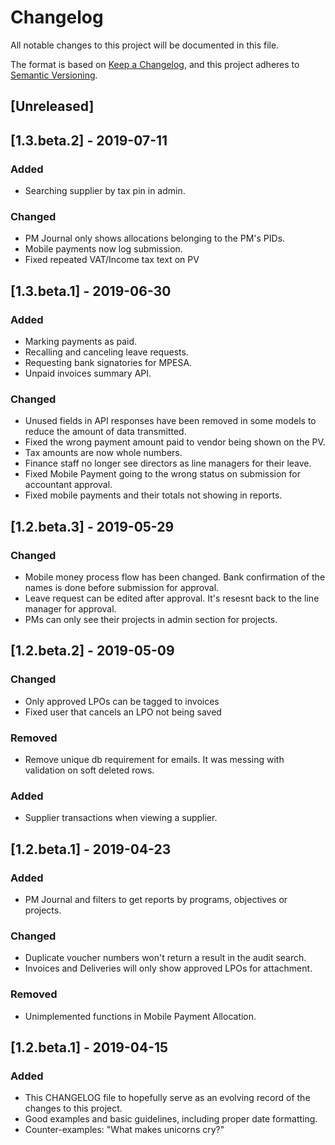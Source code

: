 # Changelog
All notable changes to this project will be documented in this file.

The format is based on [Keep a Changelog](https://keepachangelog.com/en/1.0.0/),
and this project adheres to [Semantic Versioning](https://semver.org/spec/v2.0.0.html).

## [Unreleased]

## [1.3.beta.2] - 2019-07-11
### Added
- Searching supplier by tax pin in admin.

### Changed
- PM Journal only shows allocations belonging to the PM's PIDs.
- Mobile payments now log submission.
- Fixed repeated VAT/Income tax text on PV

## [1.3.beta.1] - 2019-06-30
### Added
- Marking payments as paid.
- Recalling and canceling leave requests.
- Requesting bank signatories for MPESA.
- Unpaid invoices summary API.

### Changed
- Unused fields in API responses have been removed in some models to
  reduce the amount of data transmitted.
- Fixed the wrong payment amount paid to vendor being shown on the PV.
- Tax amounts are now whole numbers.
- Finance staff no longer see directors as line managers for their leave.
- Fixed Mobile Payment going to the wrong status on submission for
  accountant approval.
- Fixed mobile payments and their totals not showing in reports.

## [1.2.beta.3] - 2019-05-29
### Changed
- Mobile money process flow has been changed. Bank confirmation of the
  names is done before submission for approval.
- Leave request can be edited after approval. It's resesnt back to the
  line manager for approval.
- PMs can only see their projects in admin section for projects.

## [1.2.beta.2] - 2019-05-09
### Changed
- Only approved LPOs can be tagged to invoices
- Fixed user that cancels an LPO not being saved

### Removed
- Remove unique db requirement for emails. It was messing with validation
  on soft deleted rows.

### Added
- Supplier transactions when viewing a supplier.

## [1.2.beta.1] - 2019-04-23
### Added
- PM Journal and filters to get reports by programs, objectives or projects.

### Changed
- Duplicate voucher numbers won't return a result in the audit search.
- Invoices and Deliveries will only show approved LPOs for attachment.

### Removed
- Unimplemented functions in Mobile Payment Allocation.

## [1.2.beta.1] - 2019-04-15
### Added
- This CHANGELOG file to hopefully serve as an evolving record of the
  changes to this project.
- Good examples and basic guidelines, including proper date formatting.
- Counter-examples: "What makes unicorns cry?"
